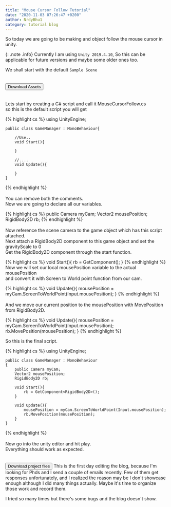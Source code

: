 ```yaml
---
title: "Mouse Cursor Follow Tutorial"
date: "2020-11-03 07:26:47 +0200"
author: NrdyBhu1
category: tutorial blog 
---
```


 So today we are going to be making and object follow the mouse cursor in unity. 

{: .note .info}
Currently I am using `Unity 2019.4.10`, So this can be applicable for future versions and maybe some older ones too. 


We shall start with the default `Sample Scene` \
\
\
<a href="{{ '/zips/Follow.zip' | relative_url }}"><button>Download Assets <i class="fas fa-download"></i></button></a> \
\
\
Lets start by creating a C# script and call it MouseCursorFollow.cs \
so this is the default script you will get 


{% highlight cs %}
    using UnityEngine;

    public class GameManager : MonoBehaviour{
        
        //Use..
        void Start(){
            
        }

        //....
        void Update(){

        }
    }
{% endhighlight %}
\
\
You can remove both the comments. \
Now we are going to declare all our variables. 


{% highlight cs %}
    public Camera myCam;
    Vector2 mousePosition;
    RigidBody2D rb;
{% endhighlight %}
\
\
Now reference the scene camera to the game object which has this script attached. \
Next attach a RigidBody2D component to this game object and set the gravityScale to 0 \
Get the RigidBody2D component through the start function. 


{% highlight cs %}
    void Start(){
        rb = GetComponent<RigidBody2D>();
    }
{% endhighlight %}
\
Now we will set our local mousePosition variable to the actual mousePosition \
and convert it with Screen to World point function from our cam. 


{% highlight cs %}
    void Update(){
        mousePosition = myCam.ScreenToWorldPoint(Input.mousePosition);
    }
{% endhighlight %}
\
\
And we move our current position to the mousePosition with MovePosition from RigidBody2D. 

{% highlight cs %}
    void Update(){
        mousePosition = myCam.ScreenToWorldPoint(Input.mousePosition);
        rb.MovePosition(mousePosition);
    }
{% endhighlight %}

So this is the final script. 

{% highlight cs %}
    using UnityEngine;

    public class GameManager : MonoBehaviour
    {
        public Camera myCam;
        Vector2 mousePosition;
        RigidBody2D rb;

        void Start(){
            rb = GetComponent<RigidBody2D>();
        }

        void Update(){
            mousePosition = myCam.ScreenToWorldPoint(Input.mousePosition);
            rb.MovePosition(mousePosition);
        }
    }
{% endhighlight %}
\
\
Now go into the unity editor and hit play. \
Everything should work as expected. \
\
\
<a href="https://github.com/NrdyBhu1/Mouse-Cursor-Follow/archive/master.zip"><button>Download project files <i class="fas fa-download"></i></button></a> 
This is the first day editing the blog, because I'm looking for Phds and I send a couple of emails recently. Few of them get responses unfortunately, and I realized the reason may be I don't showcase enough although I did many things actually. Maybe it's time to organize those work and record them.

I tried so many times but there's some bugs and the blog doesn't show.

